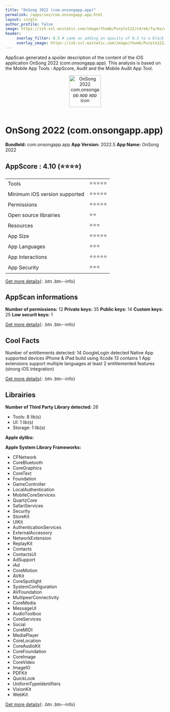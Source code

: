 ```yaml
---
title: "OnSong 2022 (com.onsongapp.app)"
permalink: /apps/ios/com.onsongapp.app.html
layout: single
author_profile: false
image: https://is5-ssl.mzstatic.com/image/thumb/Purple122/v4/e6/fa/6a/e6fa6a63-3fd6-eeae-7342-02999365c894/BetaIcon-1x_U007emarketing-0-10-0-85-220.png/512x512bb.jpg
header: 
     overlay_filter: 0.5 # same as adding an opacity of 0.5 to a black background
     overlay_image: https://is5-ssl.mzstatic.com/image/thumb/Purple122/v4/e6/fa/6a/e6fa6a63-3fd6-eeae-7342-02999365c894/BetaIcon-1x_U007emarketing-0-10-0-85-220.png/512x512bb.jpg
---
```

AppScan generated a spoiler description of the content of the iOS application OnSong 2022 (com.onsongapp.app). This analysis is based on the Mobile App Tools : AppScore, Audit and the Mobile Audit App Tool.

  
  
<div style="text-align: center;"><img src="https://is5-ssl.mzstatic.com/image/thumb/Purple122/v4/e6/fa/6a/e6fa6a63-3fd6-eeae-7342-02999365c894/BetaIcon-1x_U007emarketing-0-10-0-85-220.png/512x512bb.jpg" width="100" height="100" alt="OnSong 2022 com.onsongapp.app app icon"></div></br>
  
# OnSong 2022 (com.onsongapp.app)

**BundleId:** com.onsongapp.app
**App Version:** 2022.5
**App Name:** OnSong 2022


## AppScore : 4.10 (⭐️⭐️⭐️⭐️) 

<table>
<tr><td> Tools </td><td> ⭐️⭐️⭐️⭐️⭐️ </td></tr>
<tr><td> Minimum iOS version supported </td><td> ⭐️⭐️⭐️⭐️⭐️ </td></tr>
<tr><td> Permissions </td><td> ⭐️⭐️⭐️⭐️⭐️ </td></tr>
<tr><td> Open source librairies </td><td> ⭐️⭐️ </td></tr>
<tr><td> Resources </td><td> ⭐️⭐️⭐️ </td></tr>
<tr><td> App Size </td><td> ⭐️⭐️⭐️⭐️⭐️ </td></tr>
<tr><td> App Languages </td><td> ⭐️⭐️⭐️ </td></tr>
<tr><td> App Interactions </td><td> ⭐️⭐️⭐️⭐️⭐️ </td></tr>
<tr><td> App Security </td><td> ⭐️⭐️⭐️ </td></tr>
</table>

[Get more details](/pricing.html){: .btn .btn--info}  
  
## AppScan informations 

**Number of permissions:** 12
**Private keys:** 35
**Public keys:** 14
**Custom keys:** 25
**Low securit keys:** 1
  
[Get more details](/pricing.html){: .btn .btn--info}

## Cool Facts

Number of entitlements detected: 14
GoogleLogin detected
Native App
supported devices iPhone & iPad
build using Xcode 13
contains 1 App extensions
support multiple languages
at least 2 entitlemented features (strong iOS integration)
  
[Get more details](/pricing.html){: .btn .btn--info}

## Librairies 
**Number of Third Party Library detected:** 26
- Tools: 8 lib(s)
- UI: 1 lib(s)
- Storage: 1 lib(s)

**Apple dylibs:**


**Apple System Library Frameworks:**
- CFNetwork
- CoreBluetooth
- CoreGraphics
- CoreText
- Foundation
- GameController
- LocalAuthentication
- MobileCoreServices
- QuartzCore
- SafariServices
- Security
- StoreKit
- UIKit
- AuthenticationServices
- ExternalAccessory
- NetworkExtension
- ReplayKit
- Contacts
- ContactsUI
- AdSupport
- iAd
- CoreMotion
- AVKit
- CoreSpotlight
- SystemConfiguration
- AVFoundation
- MultipeerConnectivity
- CoreMedia
- MessageUI
- AudioToolbox
- CoreServices
- Social
- CoreMIDI
- MediaPlayer
- CoreLocation
- CoreAudioKit
- CoreFoundation
- CoreImage
- CoreVideo
- ImageIO
- PDFKit
- QuickLook
- UniformTypeIdentifiers
- VisionKit
- WebKit


  
[Get more details](/pricing.html){: .btn .btn--info}

